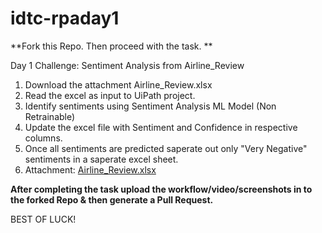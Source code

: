 # idtc-rpaday1
**Fork this Repo.
Then proceed with the task.
**

Day 1 Challenge: Sentiment Analysis from Airline_Review

1. Download the attachment Airline_Review.xlsx
2. Read the excel as input to UiPath project.
3. Identify sentiments using Sentiment Analysis ML Model (Non Retrainable)
4. Update the excel file with Sentiment and Confidence in respective columns.
5. Once all sentiments are predicted saperate out only "Very Negative" sentiments in a saperate excel sheet.
6. Attachment: [Airline_Review.xlsx](https://github.com/incubateind/idtc-rpaday1/files/6602044/Airline_Review.xlsx)

**After completing the task upload the workflow/video/screenshots in to the forked Repo & then generate a Pull Request.**

BEST OF LUCK!

